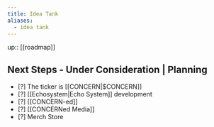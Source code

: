 ```yaml
---
title: Idea Tank
aliases:
  - idea tank
---
```

up:: [[roadmap]]

## Next Steps - Under Consideration | Planning

- [?] The ticker is [[CONCERN|$CONCERN]]
- [?] [[Echosystem|Echo System]] development 
- [?] [[CONCERN-ed]] 
- [?] [[CONCERNed Media]] 
- [?] Merch Store



